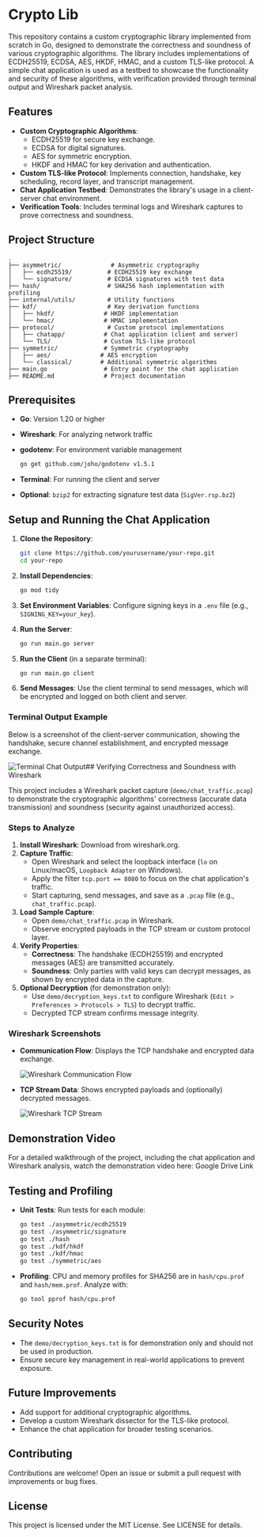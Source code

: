 # Crypto Lib

This repository contains a custom cryptographic library implemented from scratch in Go, designed to demonstrate the correctness and soundness of various cryptographic algorithms. The library includes implementations of ECDH25519, ECDSA, AES, HKDF, HMAC, and a custom TLS-like protocol. A simple chat application is used as a testbed to showcase the functionality and security of these algorithms, with verification provided through terminal output and Wireshark packet analysis.

## Features

- **Custom Cryptographic Algorithms**:
  - ECDH25519 for secure key exchange.
  - ECDSA for digital signatures.
  - AES for symmetric encryption.
  - HKDF and HMAC for key derivation and authentication.
- **Custom TLS-like Protocol**: Implements connection, handshake, key scheduling, record layer, and transcript management.
- **Chat Application Testbed**: Demonstrates the library's usage in a client-server chat environment.
- **Verification Tools**: Includes terminal logs and Wireshark captures to prove correctness and soundness.

## Project Structure

```
.
├── asymmetric/              # Asymmetric cryptography
│   ├── ecdh25519/          # ECDH25519 key exchange
│   └── signature/          # ECDSA signatures with test data
├── hash/                   # SHA256 hash implementation with profiling
├── internal/utils/         # Utility functions
├── kdf/                    # Key derivation functions
│   ├── hkdf/              # HKDF implementation
│   └── hmac/              # HMAC implementation
├── protocol/               # Custom protocol implementations
│   ├── chatapp/           # Chat application (client and server)
│   └── TLS/               # Custom TLS-like protocol
├── symmetric/             # Symmetric cryptography
│   ├── aes/              # AES encryption
│   └── classical/        # Additional symmetric algorithms
├── main.go                # Entry point for the chat application
├── README.md              # Project documentation
```

## Prerequisites

- **Go**: Version 1.20 or higher
- **Wireshark**: For analyzing network traffic
- **godotenv**: For environment variable management

  ```bash
  go get github.com/joho/godotenv v1.5.1
  ```
- **Terminal**: For running the client and server
- **Optional**: `bzip2` for extracting signature test data (`SigVer.rsp.bz2`)

## Setup and Running the Chat Application

1. **Clone the Repository**:

   ```bash
   git clone https://github.com/yourusername/your-repo.git
   cd your-repo
   ```
2. **Install Dependencies**:

   ```bash
   go mod tidy
   ```
3. **Set Environment Variables**: Configure signing keys in a `.env` file (e.g., `SIGNING_KEY=your_key`).
4. **Run the Server**:

   ```bash
   go run main.go server
   ```
5. **Run the Client** (in a separate terminal):

   ```bash
   go run main.go client
   ```
6. **Send Messages**: Use the client terminal to send messages, which will be encrypted and logged on both client and server.

### Terminal Output Example

Below is a screenshot of the client-server communication, showing the handshake, secure channel establishment, and encrypted message exchange.

![Terminal Chat Output](https://drive.google.com/file/d/1oUnwdFqZl3Nk7Fxgb9dtNeWJbOPOV5Su/view?usp=drive_link)## Verifying Correctness and Soundness with Wireshark

This project includes a Wireshark packet capture (`demo/chat_traffic.pcap`) to demonstrate the cryptographic algorithms' correctness (accurate data transmission) and soundness (security against unauthorized access).

### Steps to Analyze

1. **Install Wireshark**: Download from wireshark.org.
2. **Capture Traffic**:
   - Open Wireshark and select the loopback interface (`lo` on Linux/macOS, `Loopback Adapter` on Windows).
   - Apply the filter `tcp.port == 8080` to focus on the chat application's traffic.
   - Start capturing, send messages, and save as a `.pcap` file (e.g., `chat_traffic.pcap`).
3. **Load Sample Capture**:
   - Open `demo/chat_traffic.pcap` in Wireshark.
   - Observe encrypted payloads in the TCP stream or custom protocol layer.
4. **Verify Properties**:
   - **Correctness**: The handshake (ECDH25519) and encrypted messages (AES) are transmitted accurately.
   - **Soundness**: Only parties with valid keys can decrypt messages, as shown by encrypted data in the capture.
5. **Optional Decryption** (for demonstration only):
   - Use `demo/decryption_keys.txt` to configure Wireshark (`Edit > Preferences > Protocols > TLS`) to decrypt traffic.
   - Decrypted TCP stream confirms message integrity.

### Wireshark Screenshots

- **Communication Flow**: Displays the TCP handshake and encrypted data exchange.

  ![Wireshark Communication Flow](https://drive.google.com/file/d/1WQnKjqjiwCXMGuEehoVifoYBR7LAKUyE/view?usp=drive_link)
- **TCP Stream Data**: Shows encrypted payloads and (optionally) decrypted messages.

  ![Wireshark TCP Stream](https://drive.google.com/file/d/1DWbUlX2ylzn5-5OAGzz_UyqaEYZ4r15u/view?usp=drive_link)

## Demonstration Video

For a detailed walkthrough of the project, including the chat application and Wireshark analysis, watch the demonstration video here: Google Drive Link

## Testing and Profiling

- **Unit Tests**: Run tests for each module:

  ```bash
  go test ./asymmetric/ecdh25519
  go test ./asymmetric/signature
  go test ./hash
  go test ./kdf/hkdf
  go test ./kdf/hmac
  go test ./symmetric/aes
  ```
- **Profiling**: CPU and memory profiles for SHA256 are in `hash/cpu.prof` and `hash/mem.prof`. Analyze with:

  ```bash
  go tool pprof hash/cpu.prof
  ```

## Security Notes

- The `demo/decryption_keys.txt` is for demonstration only and should not be used in production.
- Ensure secure key management in real-world applications to prevent exposure.

## Future Improvements

- Add support for additional cryptographic algorithms.
- Develop a custom Wireshark dissector for the TLS-like protocol.
- Enhance the chat application for broader testing scenarios.

## Contributing

Contributions are welcome! Open an issue or submit a pull request with improvements or bug fixes.

## License

This project is licensed under the MIT License. See LICENSE for details.